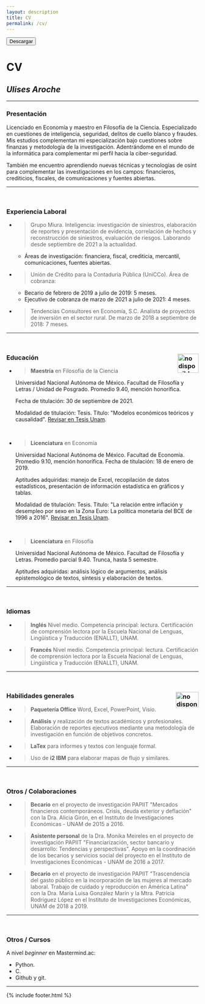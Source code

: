 ```yaml
---
layout: description
title: CV
permalink: /cv/
---
```


<body>
    <form action="https://github.com/Sokratica/sokratica/blob/master/excv.pdf" method="get" target="_blank">
        <button type="submit">Descargar</button>
    </form>
</body>

# CV

## *Ulises Aroche*

---

### Presentación

Licenciado en Economía y maestro en Filosofía de la Ciencia. Especializado en cuestiones de inteligencia, seguridad, delitos de cuello blanco y fraudes. Mis estudios complementan mi especialización bajo cuestiones sobre finanzas y metodología de la investigación. Adentrándome en el mundo de la informática para complementar mi perfil hacia la ciber-seguridad.

También me encuentro aprendiendo nuevas técnicas y tecnologías de osint para complementar las investigaciones en los campos: financieros, crediticios, fiscales, de comunicaciones y fuentes abiertas.

---

<br>

### Experiencia Laboral

+ > Grupo Miura. Inteligencia: investigación de siniestros, elaboración de reportes y presentación de evidencia, correlación de hechos y reconstrucción de siniestros, evaluación de riesgos. Laborando desde septiembre de 2021 a la actualidad.
    + Áreas de investigación: financiera, fiscal, crediticia, mercantil, comunicaciones, fuentes abiertas.

+ > Unión de Crédito para la Contaduría Pública (UniCCo). Área de cobranza:
    + Becario de febrero de 2019 a julio de 2019: 5 meses.
    + Ejecutivo de cobranza de marzo de 2021 a julio de 2021: 4 meses.

+ > Tendencias Consultores en Economía, S.C. Analista de proyectos de inversión en el sector rural. De marzo de 2018 a septiembre de 2018: 7 meses.

---

<br>

### Educación <img style="float: right" alt="no disponible" src="../assets/img/unam.png" height="50" width="55">

+ > **Maestría** en Filosofía de la Ciencia

    Universidad Nacional Autónoma de México. Facultad de Filosofía y Letras / Unidad de Posgrado.
    Promedio 9.40, mención honorífica.
    
    Fecha de titulación: 30 de septiembre de 2021.
    
    Modalidad de titulación: Tesis. Título: "Modelos económicos teóricos y causalidad". [Revisar en Tesis Unam](http://132.248.9.195/ptd2021/julio/0813587/Index.html).

<br>

+ > **Licenciatura** en Economía

    Universidad Nacional Autónoma de México. Facultad de Economía. Promedio 9.10, mención honorífica. Fecha de titulación: 18 de enero de 2019.

    Aptitudes adquiridas: manejo de Excel, recopilación de datos estadísticos, presentación de información estadística en gráficos y tablas.

    Modalidad de titulación: Tesis. Título: "La relación entre inflación y desempleo por sexo en la Zona Euro: La política monetaria del BCE de 1996 a 2016". [Revisar en Tesis Unam](http://132.248.9.195/ptd2018/octubre/0781703/Index.html).

<br>

+ > **Licenciatura** en Filosofía

    Universidad Nacional Autónoma de México. Facultad de Filosofía y Letras.
    Promedio parcial 9.40.
    Trunca, hasta 5 semestre.
    
    Aptitudes adquiridas: análisis lógico de argumentos, análisis epistemológico de textos, síntesis y elaboración de textos.

---

<br>

### Idiomas

+ > **Inglés** Nivel medio. Competencia principal: lectura. Certificación de comprensión lectora por la Escuela Nacional de Lenguas, Lingüística y Traducción (ENALLT), UNAM.

+ > **Francés** Nivel medio. Competencia principal: lectura. Certificación de comprensión lectora por la Escuela Nacional de Lenguas, Lingüística y Traducción (ENALLT), UNAM.

---

<br>

### Habilidades generales <img style="float: right;" alt="no disponible" src="../assets/img/latex.png" height="40" width="60">

+ > **Paquetería Office** Word, Excel, PowerPoint, Visio.

+ > **Análisis** y realización de textos académicos y  profesionales. Elaboración de reportes ejecutivos mediante una metodología de investigación en función de objetivos concretos.

+ > **LaTex** para informes y textos con lenguaje formal.

+ > Uso de **i2 IBM** para elaborar mapas de flujo y similares.

---

<br>

### Otros / Colaboraciones

+ > **Becario** en el proyecto de investigación PAPIIT "Mercados financieros contemporáneos. Crisis, deuda exterior y deflación" con la Dra. Alicia Girón, en el Instituto de Investigaciones Económicas - UNAM de 2015 a 2016.

+ > **Asistente personal** de la Dra. Monika Meireles en el proyecto de investigación PAPIIT "Financiarización, sector bancario y desarrollo: Tendencias y perspectivas". Apoyo en la coordinación de los becarios y servicios social del proyecto en el Instituto de Investigaciones Económicas - UNAM de 2016 a 2017.

+ > **Becario** en el proyecto de investigación PAPIIT "Trascendencia del gasto público en la incorporación de las mujeres al mercado laboral. Trabajo de cuidado y reproducción en América Latina" con la Dra. María Luisa González Marín y la Mtra. Patricia Rodríguez López en el Instituto de Investigaciones Económicas, UNAM de 2018 a 2019.

---

<br>

### Otros / Cursos

A nivel *beginner* en Mastermind.ac:

+ Python.
+ C.
+ Github y git.

---

{% include footer.html %}
